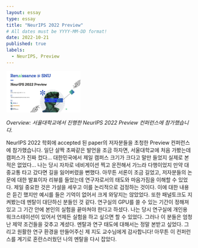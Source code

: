 ```yaml
---
layout: essay
type: essay
title: "NeurIPS 2022 Preview"
# All dates must be YYYY-MM-DD format!
date: 2022-10-21
published: true
labels:
  - NeurIPS, Preview
---
```


<img width="200px" class="rounded float-start pe-4" src="../img/feeds/neurips_preview.jpg">

*Overview: 서울대학교에서 진행한 NeurIPS 2022 Preview 컨퍼런스에 참가했습니다.*

NeurIPS 2022 학회에 accepted 된 paper의 저자분들을 초청한 Preview 컨퍼런스에 참가했습니다.
일단 살짝 초짜같은 발언을 조금 하자면, 서울대학교에 처음 가봤는데 캠퍼스가 진짜 컸다... 대한민국에서 제일 캠퍼스 크기가 크다고 말만 들었지 실제로 본 적은 없었다...
나는 당시 자차로 네비게이션 찍고 운전해서 가느라 다행이었지 만약 대중교통 타고 갔다면 길을 잃어버렸을 뻔했다.
아무튼 서론이 조금 길었고, 저자분들의 논문에 대한 발표이자 리뷰를 들었는데 연구자로서의 태도와 마음가짐을 이해할 수 있었다. 제일 중요한 것은 가설을 세우고 이를 논리적으로 검정하는 것이다.
이에 대한 내용은 듣긴 했지만 예시를 들은 기억이 없어서 크게 와닿지는 않았었다. 또한 패널토크도 지켜봤는데 멘탈이 대단하신 분들인 것 같다. 연구실의 GPU를 쓸 수 있는 기간이 정해져 있고 그 기간 안에 본인의 실험을 끝마쳐야 한다고 하셨다.
나는 당시 연구실에 개인용 워크스테이션이 있어서 언제든 실험을 하고 싶으면 할 수 있었다. 그러나 이 분들은 엄청난 제약 조건들을 갖추고 계셨다. 멘탈과 연구 태도에 대해서는 정말 본받고 싶었다.
그리고 원활한 연구 환경을 만들어주신 제 지도 교수님에게 감사합니다!
아무튼 이 컨퍼런스를 계기로 혼란스러웠던 나의 멘탈을 다시 잡았다.
